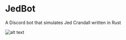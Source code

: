 # JedBot

A Discord bot that simulates Jed Crandall written in Rust

![alt text](https://github.com/Glowstick0017/JedBot/blob/master/jed.png?raw=true)

